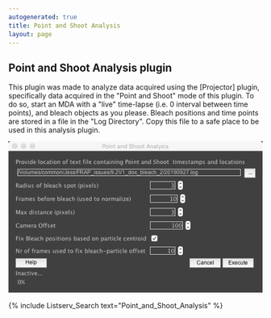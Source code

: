 ```yaml
---
autogenerated: true
title: Point and Shoot Analysis
layout: page
---
```


## Point and Shoot Analysis plugin

This plugin was made to analyze data acquired using the \[Projector\]
plugin, specifically data acquired in the "Point and Shoot" mode of this
plugin. To do so, start an MDA with a "live" time-lapse (i.e. 0 interval
between time points), and bleach objects as you please. Bleach positions
and time points are stored in a file in the "Log Directory". Copy this
file to a safe place to be used in this analysis plugin.

![](media/_PointAndShoot.png "media/_PointAndShoot.png")

{% include Listserv_Search text="Point_and_Shoot_Analysis" %}

